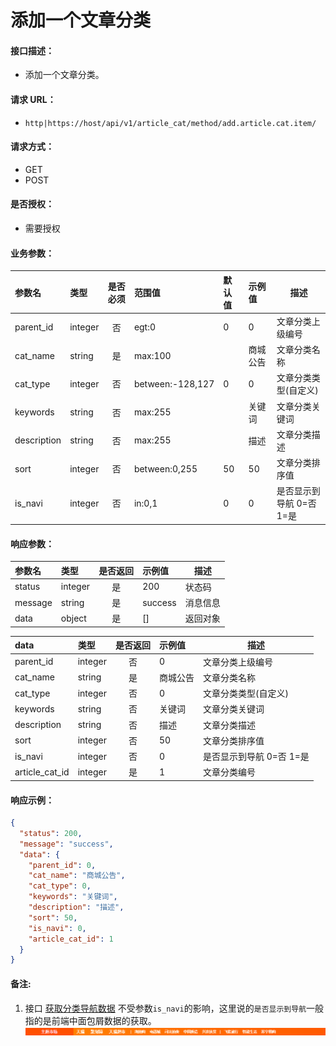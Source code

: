 # 添加一个文章分类

#### 接口描述：
- 添加一个文章分类。

#### 请求 URL：
- `http|https://host/api/v1/article_cat/method/add.article.cat.item/`

#### 请求方式：
- GET
- POST

#### 是否授权：
- 需要授权

#### 业务参数：
|参数名|类型|是否必须|范围值|默认值|示例值|描述|
|:----|:---|:---:|:-----|:-----|:-----|-----|
|parent_id |integer |否 |egt:0 |0 |0 |文章分类上级编号 |
|cat_name |string |是 |max:100 | |商城公告 |文章分类名称 |
|cat_type |integer |否 |between:-128,127 |0 |0 |文章分类类型(自定义) |
|keywords |string |否 |max:255 | |关键词 |文章分类关键词 |
|description |string |否 |max:255 | |描述 |文章分类描述 |
|sort |integer |否 |between:0,255 |50 |50 |文章分类排序值 |
|is_navi |integer |否 |in:0,1 |0 |0 |是否显示到导航 0=否 1=是 |

#### 响应参数：
|参数名|类型|是否返回|示例值|描述|
|:-----|:-----|:---:|:-----|-----|
|status |integer |是 |200 |状态码 |
|message |string |是 |success |消息信息 |
|data |object |是 |[] |返回对象 |

|data|类型|是否返回|示例值|描述|
|:-----|:-----|:---:|:-----|-----|
|parent_id |integer |否 |0 |文章分类上级编号 |
|cat_name |string |是 |商城公告 |文章分类名称 |
|cat_type |integer |否 |0 |文章分类类型(自定义) |
|keywords |string |否 |关键词 |文章分类关键词 |
|description |string |否 |描述 |文章分类描述 |
|sort |integer |否 |50 |文章分类排序值 |
|is_navi |integer |否 |0 |是否显示到导航 0=否 1=是 |
|article_cat_id |integer |是 |1 |文章分类编号 |

#### 响应示例：
```json
{
  "status": 200,
  "message": "success",
  "data": {
    "parent_id": 0,
    "cat_name": "商城公告",
    "cat_type": 0,
    "keywords": "关键词",
    "description": "描述",
    "sort": 50,
    "is_navi": 0,
    "article_cat_id": 1
  }
}
```

#### 备注:
1. 接口 [获取分类导航数据](/api/admin/article/cat/get.article.cat.navi.md "获取分类导航数据") 不受参数`is_navi`的影响，这里说的`是否显示到导航`一般指的是前端中面包屑数据的获取。
![](../image/attach_152ed9f769abb8a5.png)